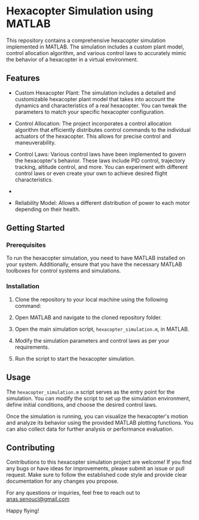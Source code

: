 # Hexacopter Simulation using MATLAB

This repository contains a comprehensive hexacopter simulation implemented in MATLAB. The simulation includes a custom plant model, control allocation algorithm, and various control laws to accurately mimic the behavior of a hexacopter in a virtual environment.

## Features

- Custom Hexacopter Plant: The simulation includes a detailed and customizable hexacopter plant model that takes into account the dynamics and characteristics of a real hexacopter. You can tweak the parameters to match your specific hexacopter configuration.

- Control Allocation: The project incorporates a control allocation algorithm that efficiently distributes control commands to the individual actuators of the hexacopter. This allows for precise control and maneuverability.

- Control Laws: Various control laws have been implemented to govern the hexacopter's behavior. These laws include PID control, trajectory tracking, altitude control, and more. You can experiment with different control laws or even create your own to achieve desired flight characteristics.
- 
- Reliability Model: Allows a different distribution of power to each motor depending on their health.

## Getting Started

### Prerequisites

To run the hexacopter simulation, you need to have MATLAB installed on your system. Additionally, ensure that you have the necessary MATLAB toolboxes for control systems and simulations.

### Installation

1. Clone the repository to your local machine using the following command:

2. Open MATLAB and navigate to the cloned repository folder.

3. Open the main simulation script, `hexacopter_simulation.m`, in MATLAB.

4. Modify the simulation parameters and control laws as per your requirements.

5. Run the script to start the hexacopter simulation.

## Usage

The `hexacopter_simulation.m` script serves as the entry point for the simulation. You can modify the script to set up the simulation environment, define initial conditions, and choose the desired control laws.

Once the simulation is running, you can visualize the hexacopter's motion and analyze its behavior using the provided MATLAB plotting functions. You can also collect data for further analysis or performance evaluation.

## Contributing

Contributions to this hexacopter simulation project are welcome! If you find any bugs or have ideas for improvements, please submit an issue or pull request. Make sure to follow the established code style and provide clear documentation for any changes you propose.


For any questions or inquiries, feel free to reach out to anas.senouci@gmail.com

Happy flying!
